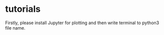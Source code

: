 # tutorials
Firstly, please install Jupyter for plotting and then write terminal to python3 file name.
